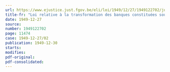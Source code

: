 ```yaml
---
url: https://www.ejustice.just.fgov.be/eli/loi/1949/12/27/1949122702/justel
title-fr: "Loi relative à la transformation des banques constituées sous forme d'union du crédit ou de société coopérative (abrogé par L 23-02-1967, art. 6)"
date: 1949-12-27
source:
number: 1949122702
page: 11474
case: 1949-12-27/02
publication: 1949-12-30
starts:
modifies:
pdf-original:
pdf-consolidated:
---
```



